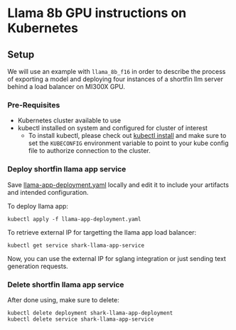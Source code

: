 # Llama 8b GPU instructions on Kubernetes

## Setup

We will use an example with `llama_8b_f16` in order to describe the
process of exporting a model and deploying four instances of a shortfin llm server
behind a load balancer on MI300X GPU.

### Pre-Requisites

- Kubernetes cluster available to use
- kubectl installed on system and configured for cluster of interest
    - To install kubectl, please check out [kubectl install](https://kubernetes.io/docs/tasks/tools/#kubectl)
    and make sure to set the `KUBECONFIG` environment variable to point to your kube config file to authorize
    connection to the cluster.

### Deploy shortfin llama app service

Save [llama-app-deployment.yaml](../../../../shortfin/deployment/shortfin_apps/llm/k8s/llama-app-deployment.yaml) locally and edit it to include your artifacts and intended configuration.

To deploy llama app:

```
kubectl apply -f llama-app-deployment.yaml
```

To retrieve external IP for targetting the llama app load balancer:

```
kubectl get service shark-llama-app-service
```

Now, you can use the external IP for sglang integration or just sending text generation requests.

### Delete shortfin llama app service

After done using, make sure to delete:

```
kubectl delete deployment shark-llama-app-deployment
kubectl delete service shark-llama-app-service
```

